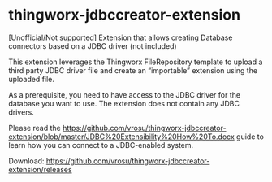 # thingworx-jdbccreator-extension
[Unofficial/Not supported] Extension that allows creating Database connectors based on a JDBC driver (not included)

This extension leverages the Thingworx FileRepository template to upload a third party JDBC driver file and create an “importable” extension using the uploaded file.

As a prerequisite, you need to have access to the JDBC driver for the database you want to use. The extension does not contain any JDBC drivers. 

Please read the https://github.com/vrosu/thingworx-jdbccreator-extension/blob/master/JDBC%20Extensibility%20How%20To.docx guide to learn how you can connect to a JDBC-enabled system.

Download:
https://github.com/vrosu/thingworx-jdbccreator-extension/releases


